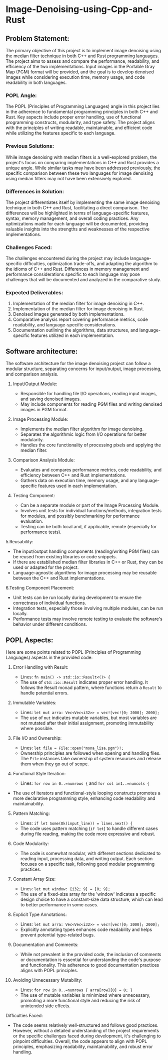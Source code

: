 # Image-Denoising-using-Cpp-and-Rust
## Problem Statement:
The primary objective of this project is to implement image denoising using the median filter technique in both C++ and Rust programming languages. The project aims to assess and compare the performance, readability, and efficiency of the two implementations. Input images in the Portable Gray Map (PGM) format will be provided, and the goal is to develop denoised images while considering execution time, memory usage, and code readability in both languages.

### POPL Angle:
The POPL (Principles of Programming Languages) angle in this project lies in the adherence to fundamental programming principles in both C++ and Rust. Key aspects include proper error handling, use of functional programming constructs, modularity, and type safety. The project aligns with the principles of writing readable, maintainable, and efficient code while utilizing the features specific to each language.

### Previous Solutions:
While image denoising with median filters is a well-explored problem, the project's focus on comparing implementations in C++ and Rust provides a unique angle. While similar tasks may have been addressed previously, the specific comparison between these two languages for image denoising using median filters may not have been extensively explored.

### Differences in Solution:
The project differentiates itself by implementing the same image denoising technique in both C++ and Rust, facilitating a direct comparison. The differences will be highlighted in terms of language-specific features, syntax, memory management, and overall coding practices. Any optimizations made for each language will be documented, providing valuable insights into the strengths and weaknesses of the respective implementations.

### Challenges Faced:
The challenges encountered during the project may include language-specific difficulties, optimization trade-offs, and adapting the algorithm to the idioms of C++ and Rust. Differences in memory management and performance considerations specific to each language may pose challenges that will be documented and analyzed in the comparative study.

### Expected Deliverables:
1. Implementation of the median filter for image denoising in C++.
2. Implementation of the median filter for image denoising in Rust.
3. Denoised images generated by both implementations.
4. Comparative analysis report covering performance metrics, code readability, and language-specific considerations.
5. Documentation outlining the algorithms, data structures, and language-specific features utilized in each implementation.


## Software architecture:

The software architecture for the image denoising project can follow a modular structure, separating concerns for input/output, image processing, and comparison analysis.

1. Input/Output Module:
   - Responsible for handling file I/O operations, reading input images, and saving denoised images.
   - May include components for reading PGM files and writing denoised images in PGM format.

2. Image Processing Module:
   - Implements the median filter algorithm for image denoising.
   - Separates the algorithmic logic from I/O operations for better modularity.
   - Handles the core functionality of processing pixels and applying the median filter.

3. Comparison Analysis Module:
   - Evaluates and compares performance metrics, code readability, and efficiency between C++ and Rust implementations.
   - Gathers data on execution time, memory usage, and any language-specific features used in each implementation.



4. Testing Component:
   - Can be a separate module or part of the Image Processing Module.
   - Involves unit tests for individual functions/methods, integration tests for modules, and possibly benchmarking for performance evaluation.
   - Testing can be both local and, if applicable, remote (especially for performance tests).


5.Reusability:
   - The input/output handling components (reading/writing PGM files) can be reused from existing libraries or code snippets.
   - If there are established median filter libraries in C++ or Rust, they can be used or adapted for the project.
   - Language-agnostic algorithms for image processing may be reusable between the C++ and Rust implementations.



6.Testing Component Placement:
   - Unit tests can be run locally during development to ensure the correctness of individual functions.
   - Integration tests, especially those involving multiple modules, can be run locally.
   - Performance tests may involve remote testing to evaluate the software's behavior under different conditions.


##  POPL Aspects:
Here are some points related to POPL (Principles of Programming Languages) aspects in the provided code:

1. Error Handling with Result:
   - Lines: `fn main() -> std::io::Result<()> {`
   - The use of `std::io::Result` indicates proper error handling. It follows the Result monad pattern, where functions return a `Result` to handle potential errors.

2. Immutable Variables:
   - Lines: `let mut arra: Vec<Vec<i32>> = vec![vec![0; 2000]; 2000];`
   - The use of `mut` indicates mutable variables, but most variables are not mutated after their initial assignment, promoting immutability where possible.

3. File I/O and Ownership:
   - Lines: `let file = File::open("mona_lisa.pgm")?;`
   - Ownership principles are followed when opening and handling files. The `File` instances take ownership of system resources and release them when they go out of scope.

4. Functional Style Iteration:
   - Lines: `for row in 0..=numrows {` and `for col in1..=numcols {` 
- The use of iterators and functional-style looping constructs promotes a more declarative programming style, enhancing code readability and maintainability.

5. Pattern Matching:
   - Lines: `if let Some(Ok(input_line)) = lines.next() {`
   - The code uses pattern matching (`if let`) to handle different cases during file reading, making the code more expressive and robust.

6. Code Modularity:
   - The code is somewhat modular, with different sections dedicated to reading input, processing data, and writing output. Each section focuses on a specific task, following good modular programming practices.

7. Constant Array Size:
   - Lines: `let mut window: [i32; 9] = [0; 9];`
   - The use of a fixed-size array for the 'window' indicates a specific design choice to have a constant-size data structure, which can lead to better performance in some cases.

8. Explicit Type Annotations:
   - Lines: `let mut arra: Vec<Vec<i32>> = vec![vec![0; 2000]; 2000];`
   - Explicitly annotating types enhances code readability and helps prevent potential type-related bugs.

9. Documentation and Comments:
   - While not prevalent in the provided code, the inclusion of comments or documentation is essential for understanding the code's purpose and functionality. This adherence to good documentation practices aligns with POPL principles.

10. Avoiding Unnecessary Mutability:
    - Lines: `for row in 0..=numrows { arra[row][0] = 0; }`
    - The use of mutable variables is minimized where unnecessary, promoting a more functional style and reducing the risk of unintended side effects.

Difficulties Faced:
   - The code seems relatively well-structured and follows good practices. However, without a detailed understanding of the project requirements or the specific challenges faced during development, it's challenging to pinpoint difficulties. Overall, the code appears to align with POPL principles, emphasizing readability, maintainability, and robust error handling.

